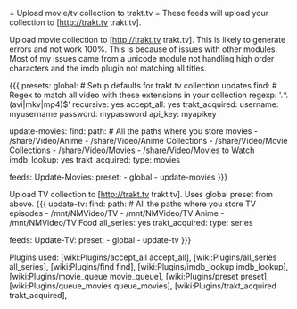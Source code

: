 = Upload movie/tv collection to trakt.tv =
These feeds will upload your collection to [http://trakt.tv trakt.tv].

Upload movie collection to [http://trakt.tv trakt.tv].
This is likely to generate errors and not work 100%. This is because of issues with other modules. Most of my  issues came from a unicode module not handling high order characters and the imdb plugin not matching all titles.

{{{
presets:
  global:
    # Setup defaults for trakt.tv collection updates
    find:
      # Regex to match all video with these extensions in your collection
      regexp: '.*\.(avi|mkv|mp4)$'
      recursive: yes
    accept_all: yes
    trakt_acquired:
      username: myusername
      password: mypassword
      api_key: myapikey

  update-movies:
    find:
      path:
        # All the paths where you store movies
        - /share/Video/Anime
        - /share/Video/Anime Collections
        - /share/Video/Movie Collections
        - /share/Video/Movies
        - /share/Video/Movies to Watch
    imdb_lookup: yes
    trakt_acquired:
      type: movies

feeds:
  Update-Movies:
    preset:
      - global
      - update-movies
}}}

Upload TV collection to [http://trakt.tv trakt.tv]. Uses global preset from above.
{{{
  update-tv:
    find:
      path:
        # All the paths where you store TV episodes
        - /mnt/NMVideo/TV
        - /mnt/NMVideo/TV Anime
        - /mnt/NMVideo/TV Food
    all_series: yes
    trakt_acquired:
      type: series

feeds:
  Update-TV:
    preset:
      - global
      - update-tv
}}}

Plugins used: [wiki:Plugins/accept_all accept_all], [wiki:Plugins/all_series all_series], [wiki:Plugins/find find], [wiki:Plugins/imdb_lookup imdb_lookup], [wiki:Plugins/movie_queue movie_queue], [wiki:Plugins/preset preset], [wiki:Plugins/queue_movies queue_movies], [wiki:Plugins/trakt_acquired trakt_acquired], 
